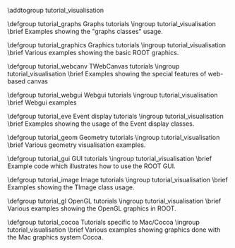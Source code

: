 \addtogroup tutorial_visualisation

\defgroup tutorial_graphs Graphs tutorials
\ingroup tutorial_visualisation
\brief Examples showing the "graphs classes" usage.

\defgroup tutorial_graphics Graphics tutorials
\ingroup tutorial_visualisation
\brief Various examples showing the basic ROOT graphics.

\defgroup tutorial_webcanv TWebCanvas tutorials
\ingroup tutorial_visualisation
\brief Examples showing the special features of web-based canvas

\defgroup tutorial_webgui Webgui tutorials
\ingroup tutorial_visualisation
\brief Webgui examples

\defgroup tutorial_eve Event display tutorials
\ingroup tutorial_visualisation
\brief Examples showing the usage of the Event display classes.

\defgroup tutorial_geom Geometry tutorials
\ingroup tutorial_visualisation
\brief Various geometry visualisation examples.

\defgroup tutorial_gui GUI tutorials
\ingroup tutorial_visualisation
\brief Example code which illustrates how to use the ROOT GUI.

\defgroup tutorial_image Image tutorials
\ingroup tutorial_visualisation
\brief Examples showing the TImage class usage.

\defgroup tutorial_gl OpenGL tutorials
\ingroup tutorial_visualisation
\brief Various examples showing the OpenGL graphics in ROOT.

\defgroup tutorial_cocoa Tutorials specific to Mac/Cocoa
\ingroup tutorial_visualisation
\brief Various examples showing graphics done with the Mac graphics system Cocoa.